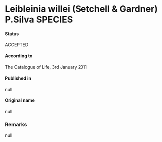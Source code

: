 # Leibleinia willei (Setchell & Gardner) P.Silva SPECIES

#### Status
ACCEPTED

#### According to
The Catalogue of Life, 3rd January 2011

#### Published in
null

#### Original name
null

### Remarks
null